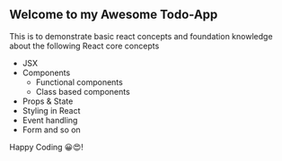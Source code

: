 ## Welcome to my Awesome Todo-App

This is to demonstrate basic react concepts and foundation knowledge about the following React core concepts
- JSX
- Components
  - Functional components
  - Class based components
- Props & State
- Styling in React
- Event handling
- Form and so on

Happy Coding 😀😍!